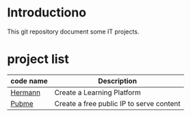 <head><link rel="stylesheet" href="./md.css"/><script src="./md.js"></script></head>


[//]: #(Reference)
[prj_hermann]: ./hermann/index.md
[prj_pubme]:   ./pubme/README.md


# Introductiono
This git repository document some IT projects.



# project list 
|code name|Description|
|-|-|
|[Hermann][prj_hermann]|Create a Learning Platform|
|[Pubme][prj_pubme]|Create a free public IP to serve content|
<br>


